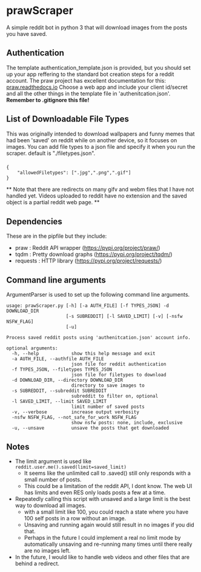 # prawScraper

A simple reddit bot in python 3 that will download images from the posts you have saved.

## Authentication

The template authentication_template.json is provided, but you should set up your app reffering to the standard bot creation steps for a reddit account.
The praw project has excellent documentation for this: [praw.readthedocs.io](https://praw.readthedocs.io/en/v3.6.0/pages/writing_a_bot.html)
Choose a web app and include your client id/secret and all the other things in the template file in 'authenitcation.json'. **Remember to .gitignore this file!**

## List of Downloadable File Types

This was originally intended to download wallpapers and funny memes that had been 'saved' on reddit while on another device, so it focuses on images. You can add file types to a json file and specify it when you run the scraper. default is "./filetypes.json".

###
```
{
    "allowedFiletypes": [".jpg",".png",".gif"]
}
```

** Note that there are redirects on many gifv and webm files that I have not handled yet. Videos uploaded to reddit have no extension and the saved object is a partial reddit web page. **

## Dependencies 
These are in the pipfile but they include:

* praw : Reddit API wrapper         (https://pypi.org/project/praw/)
* tqdm : Pretty download graphs     (https://pypi.org/project/tqdm/)
* requests : HTTP library           (https://pypi.org/project/requests/)

## Command line arguments
ArgumentParser is used to set up the following command line arguments.

```
usage: prawScraper.py [-h] [-a AUTH_FILE] [-f TYPES_JSON] -d DOWNLOAD_DIR
                      [-s SUBREDDIT] [-l SAVED_LIMIT] [-v] [-nsfw NSFW_FLAG]
                      [-u]

Process saved reddit posts using 'authenitcation.json' account info.

optional arguments:
  -h, --help            show this help message and exit
  -a AUTH_FILE, --authfile AUTH_FILE
                        json file for reddit authentication
  -f TYPES_JSON, --filetypes TYPES_JSON
                        json file for filetypes to download
  -d DOWNLOAD_DIR, --directory DOWNLOAD_DIR
                        directory to save images to
  -s SUBREDDIT, --subreddit SUBREDDIT
                        subreddit to filter on, optional
  -l SAVED_LIMIT, --limit SAVED_LIMIT
                        limit number of saved posts
  -v, --verbose         increase output verbosity
  -nsfw NSFW_FLAG, --not_safe_for_work NSFW_FLAG
                        show nsfw posts: none, include, exclusive
  -u, --unsave          unsave the posts that get downloaded
```

## Notes

* The limit argument is used like ``reddit.user.me().saved(limit=saved_limit)``
    * It seems like the unlimited call to .saved() still only responds with a small number of posts.
    * This could be a limitation of the reddit API, I dont know. The web UI has limits and even RES only loads posts a few at a time.
* Repeatedly calling this script with unsaved and a large limit is the best way to download all images.
    * with a small limit like 100, you could reach a state where you have 100 self posts in a row without an image.
    * Unsaving and running again would still result in no images if you did that.
    * Perhaps in the future I could implement a real no limit mode by automatically unsaving and re-running many times until there really are no images left.
* In the future, I would like to handle web videos and other files that are behind a redirect.